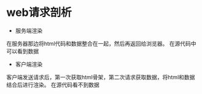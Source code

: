 # web请求剖析
- 服务端渲染

在服务器那边将html代码和数据整合在一起，然后再返回给浏览器。
在源代码中可以看到数据
- 客户端渲染

客户端发送请求后，第一次获取html骨架，第二次请求获取数据，将html和数据结合后进行渲染。
在源代码看不到数据
